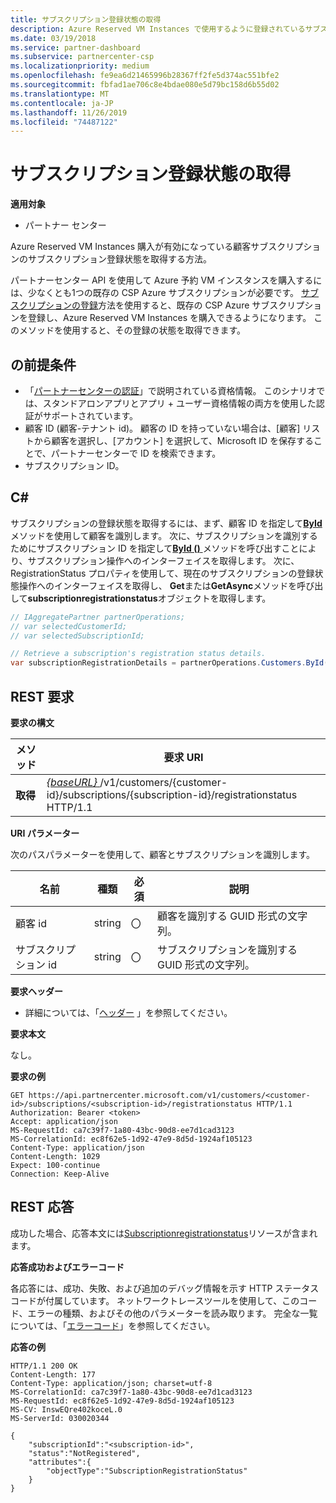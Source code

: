 ```yaml
---
title: サブスクリプション登録状態の取得
description: Azure Reserved VM Instances で使用するように登録されているサブスクリプションの状態を取得します。
ms.date: 03/19/2018
ms.service: partner-dashboard
ms.subservice: partnercenter-csp
ms.localizationpriority: medium
ms.openlocfilehash: fe9ea6d21465996b28367ff2fe5d374ac551bfe2
ms.sourcegitcommit: fbfad1ae706c8e4bdae080e5d79bc158d6b55d02
ms.translationtype: MT
ms.contentlocale: ja-JP
ms.lasthandoff: 11/26/2019
ms.locfileid: "74487122"
---
```

# <a name="get-subscription-registration-status"></a>サブスクリプション登録状態の取得 

**適用対象**

- パートナー センター

Azure Reserved VM Instances 購入が有効になっている顧客サブスクリプションのサブスクリプション登録状態を取得する方法。  

パートナーセンター API を使用して Azure 予約 VM インスタンスを購入するには、少なくとも1つの既存の CSP Azure サブスクリプションが必要です。 [サブスクリプションの登録](register-a-subscription.md)方法を使用すると、既存の CSP Azure サブスクリプションを登録し、Azure Reserved VM Instances を購入できるようになります。 このメソッドを使用すると、その登録の状態を取得できます。 

## <a name="span-idprerequisitesspan-idprerequisitesspan-idprerequisitesprerequisites"></a><span id="Prerequisites"/><span id="prerequisites"/><span id="PREREQUISITES"/>の前提条件


- 「[パートナーセンターの認証](partner-center-authentication.md)」で説明されている資格情報。 このシナリオでは、スタンドアロンアプリとアプリ + ユーザー資格情報の両方を使用した認証がサポートされています。
- 顧客 ID (顧客-テナント id)。 顧客の ID を持っていない場合は、[顧客] リストから顧客を選択し、[アカウント] を選択して、Microsoft ID を保存することで、パートナーセンターで ID を検索できます。
- サブスクリプション ID。

## <a name="span-idc_span-idc_c"></a><span id="C_"/><span id="c_"/>C#


サブスクリプションの登録状態を取得するには、まず、顧客 ID を指定して[**ById**](https://docs.microsoft.com/dotnet/api/microsoft.store.partnercenter.customers.icustomercollection.byid)メソッドを使用して顧客を識別します。 次に、サブスクリプションを識別するためにサブスクリプション ID を指定して[**ById ()** ](https://docs.microsoft.com/dotnet/api/microsoft.store.partnercenter.subscriptions.isubscriptioncollection.byid)メソッドを呼び出すことにより、サブスクリプション操作へのインターフェイスを取得します。 次に、RegistrationStatus プロパティを使用して、現在のサブスクリプションの登録状態操作へのインターフェイスを取得し、 **Get**または**GetAsync**メソッドを呼び出して**subscriptionregistrationstatus**オブジェクトを取得します。

``` csharp
// IAggregatePartner partnerOperations;
// var selectedCustomerId;
// var selectedSubscriptionId;

// Retrieve a subscription's registration status details.
var subscriptionRegistrationDetails = partnerOperations.Customers.ById(selectedCustomerId).Subscriptions.ById(selectedSubscriptionId).RegistrationStatus.Get();
```

## <a name="span-idrest_requestspan-idrest_requestspan-idrest_requestrest-request"></a><span id="REST_Request"/><span id="rest_request"/><span id="REST_REQUEST"/>REST 要求

**要求の構文**

| メソッド    | 要求 URI                                                                                                                        |
|-----------|------------------------------------------------------------------------------------------------------------------------------------|
| **取得**  | [ *{baseURL}* ](partner-center-rest-urls.md)/v1/customers/{customer-id}/subscriptions/{subscription-id}/registrationstatus HTTP/1.1 |

**URI パラメーター**

次のパスパラメーターを使用して、顧客とサブスクリプションを識別します。 

| 名前                    | 種類       | 必須 | 説明                                                   |
|-------------------------|------------|----------|---------------------------------------------------------------|
| 顧客 id             | string     | 〇      | 顧客を識別する GUID 形式の文字列。         |
| サブスクリプション id         | string     | 〇      | サブスクリプションを識別する GUID 形式の文字列。     |

 
**要求ヘッダー**

- 詳細については、「[ヘッダー](headers.md) 」を参照してください。

**要求本文**

なし。

**要求の例**

```http
GET https://api.partnercenter.microsoft.com/v1/customers/<customer-id>/subscriptions/<subscription-id>/registrationstatus HTTP/1.1
Authorization: Bearer <token>
Accept: application/json
MS-RequestId: ca7c39f7-1a80-43bc-90d8-ee7d1cad3123
MS-CorrelationId: ec8f62e5-1d92-47e9-8d5d-1924af105123
Content-Type: application/json
Content-Length: 1029
Expect: 100-continue
Connection: Keep-Alive
```

## <a name="span-idrest_responsespan-idrest_responsespan-idrest_responserest-response"></a><span id="REST_Response"/><span id="rest_response"/><span id="REST_RESPONSE"/>REST 応答

成功した場合、応答本文には[Subscriptionregistrationstatus](subscription-resources.md#subscriptionregistrationstatus)リソースが含まれます。  

**応答成功およびエラーコード**

各応答には、成功、失敗、および追加のデバッグ情報を示す HTTP ステータスコードが付属しています。 ネットワークトレースツールを使用して、このコード、エラーの種類、およびその他のパラメーターを読み取ります。 完全な一覧については、「[エラーコード](error-codes.md)」を参照してください。

**応答の例**

```http
HTTP/1.1 200 OK
Content-Length: 177
Content-Type: application/json; charset=utf-8
MS-CorrelationId: ca7c39f7-1a80-43bc-90d8-ee7d1cad3123
MS-RequestId: ec8f62e5-1d92-47e9-8d5d-1924af105123
MS-CV: InswEQre402koceL.0
MS-ServerId: 030020344

{
    "subscriptionId":"<subscription-id>",
    "status":"NotRegistered",
    "attributes":{
        "objectType":"SubscriptionRegistrationStatus"
    }
}
```